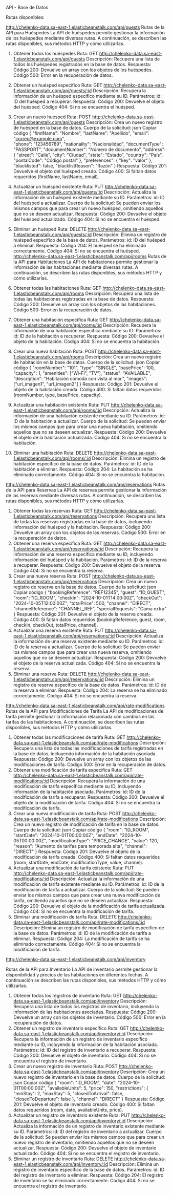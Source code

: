 API - Base de Datos

Rutas disponibles: 

http://chelenko-data.sa-east-1.elasticbeanstalk.com/api/guests
Rutas de la API para Huéspedes
La API de huéspedes permite gestionar la información de los huéspedes mediante diversas rutas. A continuación, se describen las rutas disponibles, sus métodos HTTP y cómo utilizarlas.

1. Obtener todos los huéspedes
Ruta: GET http://chelenko-data.sa-east-1.elasticbeanstalk.com/api/guests
Descripción: Recupera una lista de todos los huéspedes registrados en la base de datos.
Respuesta:
Código 200: Devuelve un array con los objetos de los huéspedes.
Código 500: Error en la recuperación de datos.
2. Obtener un huésped específico
Ruta: GET http://chelenko-data.sa-east-1.elasticbeanstalk.com/api/guests/:id
Descripción: Recupera la información de un huésped específico mediante su ID.
Parámetros:
id: ID del huésped a recuperar.
Respuesta:
Código 200: Devuelve el objeto del huésped.
Código 404: Si no se encuentra el huésped.
3. Crear un nuevo huésped
Ruta: POST http://chelenko-data.sa-east-1.elasticbeanstalk.com/api/guests
Descripción: Crea un nuevo registro de huésped en la base de datos.
Cuerpo de la solicitud:
json
Copiar código
{
  "firstName": "Nombre",
  "lastName": "Apellido",
  "email": "correo@example.com",	
  "phone": "123456789",
  "nationality": "Nacionalidad",
  "documentType": "PASSPORT",
  "documentNumber": "Número de documento",
  "address": {
    "street": "Calle",
    "city": "Ciudad",
    "state": "Estado",
    "country": "País",
    "postalCode": "Código postal"
  },
  "preferences": { "key": "valor" },
  "blacklisted": false,
  "blacklistReason": "Razón"
}
Respuesta:
Código 201: Devuelve el objeto del huésped creado.
Código 400: Si faltan datos requeridos (firstName, lastName, email).
4. Actualizar un huésped existente
Ruta: PUT http://chelenko-data.sa-east-1.elasticbeanstalk.com/api/guests/:id
Descripción: Actualiza la información de un huésped existente mediante su ID.
Parámetros:
id: ID del huésped a actualizar.
Cuerpo de la solicitud:
Se pueden enviar los mismos campos que para crear un nuevo huésped, omitiendo aquellos que no se deseen actualizar.
Respuesta:
Código 200: Devuelve el objeto del huésped actualizado.
Código 404: Si no se encuentra el huésped.
5. Eliminar un huésped
Ruta: DELETE http://chelenko-data.sa-east-1.elasticbeanstalk.com/api/guests/:id
Descripción: Elimina un registro de huésped específico de la base de datos.
Parámetros:
id: ID del huésped a eliminar.
Respuesta:
Código 204: El huésped se ha eliminado correctamente.
Código 404: Si no se encuentra el huésped.
http://chelenko-data.sa-east-1.elasticbeanstalk.com/api/rooms
Rutas de la API para Habitaciones
La API de habitaciones permite gestionar la información de las habitaciones mediante diversas rutas. A continuación, se describen las rutas disponibles, sus métodos HTTP y cómo utilizarlas.

1. Obtener todas las habitaciones
Ruta: GET http://chelenko-data.sa-east-1.elasticbeanstalk.com/api/rooms
Descripción: Recupera una lista de todas las habitaciones registradas en la base de datos.
Respuesta:
Código 200: Devuelve un array con los objetos de las habitaciones.
Código 500: Error en la recuperación de datos.
2. Obtener una habitación específica
Ruta: GET http://chelenko-data.sa-east-1.elasticbeanstalk.com/api/rooms/:id
Descripción: Recupera la información de una habitación específica mediante su ID.
Parámetros:
id: ID de la habitación a recuperar.
Respuesta:
Código 200: Devuelve el objeto de la habitación.
Código 404: Si no se encuentra la habitación.
3. Crear una nueva habitación
Ruta: POST http://chelenko-data.sa-east-1.elasticbeanstalk.com/api/rooms
Descripción: Crea un nuevo registro de habitación en la base de datos.
Cuerpo de la solicitud:
json
Copiar código
{
  "roomNumber": "101",
  "type": "SINGLE",
  "basePrice": 100,
  "capacity": 1,
  "amenities": ["Wi-Fi", "TV"],
  "status": "AVAILABLE",
  "description": "Habitación cómoda con vista al mar.",
  "images": ["url_imagen1", "url_imagen2"]
}
Respuesta:
Código 201: Devuelve el objeto de la habitación creada.
Código 400: Si faltan datos requeridos (roomNumber, type, basePrice, capacity).
4. Actualizar una habitación existente
Ruta: PUT http://chelenko-data.sa-east-1.elasticbeanstalk.com/api/rooms/:id
Descripción: Actualiza la información de una habitación existente mediante su ID.
Parámetros:
id: ID de la habitación a actualizar.
Cuerpo de la solicitud:
Se pueden enviar los mismos campos que para crear una nueva habitación, omitiendo aquellos que no se deseen actualizar.
Respuesta:
Código 200: Devuelve el objeto de la habitación actualizada.
Código 404: Si no se encuentra la habitación.
5. Eliminar una habitación
Ruta: DELETE http://chelenko-data.sa-east-1.elasticbeanstalk.com/api/rooms/:id
Descripción: Elimina un registro de habitación específico de la base de datos.
Parámetros:
id: ID de la habitación a eliminar.
Respuesta:
Código 204: La habitación se ha eliminado correctamente.
Código 404: Si no se encuentra la habitación.

http://chelenko-data.sa-east-1.elasticbeanstalk.com/api/reservations
Rutas de la API para Reservas
La API de reservas permite gestionar la información de las reservas mediante diversas rutas. A continuación, se describen las rutas disponibles, sus métodos HTTP y cómo utilizarlas.

1. Obtener todas las reservas
Ruta: GET http://chelenko-data.sa-east-1.elasticbeanstalk.com/api/reservations
Descripción: Recupera una lista de todas las reservas registradas en la base de datos, incluyendo información del huésped y la habitación.
Respuesta:
Código 200: Devuelve un array con los objetos de las reservas.
Código 500: Error en la recuperación de datos.
2. Obtener una reserva específica
Ruta: GET http://chelenko-data.sa-east-1.elasticbeanstalk.com/api/reservations/:id
Descripción: Recupera la información de una reserva específica mediante su ID, incluyendo información del huésped y la habitación.
Parámetros:
id: ID de la reserva a recuperar.
Respuesta:
Código 200: Devuelve el objeto de la reserva.
Código 404: Si no se encuentra la reserva.
3. Crear una nueva reserva
Ruta: POST http://chelenko-data.sa-east-1.elasticbeanstalk.com/api/reservations
Descripción: Crea un nuevo registro de reserva en la base de datos.
Cuerpo de la solicitud:
json
Copiar código
{
  "bookingReference": "REF12345",
  "guest": "ID_GUEST",
  "room": "ID_ROOM",
  "checkIn": "2024-10-01T14:00:00Z",
  "checkOut": "2024-10-05T12:00:00Z",
  "totalPrice": 500,
  "channel": "DIRECT",
  "channelReference": "CHANNEL_REF",
  "specialRequests": "Cama extra"
}
Respuesta:
Código 201: Devuelve el objeto de la reserva creada.
Código 400: Si faltan datos requeridos (bookingReference, guest, room, checkIn, checkOut, totalPrice, channel).
4. Actualizar una reserva existente
Ruta: PUT http://chelenko-data.sa-east-1.elasticbeanstalk.com/api/reservations/:id
Descripción: Actualiza la información de una reserva existente mediante su ID.
Parámetros:
id: ID de la reserva a actualizar.
Cuerpo de la solicitud:
Se pueden enviar los mismos campos que para crear una nueva reserva, omitiendo aquellos que no se deseen actualizar.
Respuesta:
Código 200: Devuelve el objeto de la reserva actualizada.
Código 404: Si no se encuentra la reserva.
5. Eliminar una reserva
Ruta: DELETE http://chelenko-data.sa-east-1.elasticbeanstalk.com/api/reservations/:id
Descripción: Elimina un registro de reserva específico de la base de datos.
Parámetros:
id: ID de la reserva a eliminar.
Respuesta:
Código 204: La reserva se ha eliminado correctamente.
Código 404: Si no se encuentra la reserva.


http://chelenko-data.sa-east-1.elasticbeanstalk.com/api/rate-modifications
Rutas de la API para Modificaciones de Tarifa
La API de modificaciones de tarifa permite gestionar la información relacionada con cambios en las tarifas de las habitaciones. A continuación, se describen las rutas disponibles, sus métodos HTTP y cómo utilizarlas.

1. Obtener todas las modificaciones de tarifa
Ruta: GET http://chelenko-data.sa-east-1.elasticbeanstalk.com/api/rate-modifications
Descripción: Recupera una lista de todas las modificaciones de tarifa registradas en la base de datos, incluyendo información de la habitación asociada.
Respuesta:
Código 200: Devuelve un array con los objetos de las modificaciones de tarifa.
Código 500: Error en la recuperación de datos.
2. Obtener una modificación de tarifa específica
Ruta: GET http://chelenko-data.sa-east-1.elasticbeanstalk.com/api/rate-modifications/:id
Descripción: Recupera la información de una modificación de tarifa específica mediante su ID, incluyendo información de la habitación asociada.
Parámetros:
id: ID de la modificación de tarifa a recuperar.
Respuesta:
Código 200: Devuelve el objeto de la modificación de tarifa.
Código 404: Si no se encuentra la modificación de tarifa.
3. Crear una nueva modificación de tarifa
Ruta: POST http://chelenko-data.sa-east-1.elasticbeanstalk.com/api/rate-modifications
Descripción: Crea un nuevo registro de modificación de tarifa en la base de datos.
Cuerpo de la solicitud:
json
Copiar código
{
  "room": "ID_ROOM",
  "startDate": "2024-10-01T00:00:00Z",
  "endDate": "2024-10-05T00:00:00Z",
  "modificationType": "PRICE_CHANGE",
  "value": 120,
  "reason": "Aumento de tarifas para temporada alta",
  "channel": "DIRECT"
}
Respuesta:
Código 201: Devuelve el objeto de la modificación de tarifa creada.
Código 400: Si faltan datos requeridos (room, startDate, endDate, modificationType, value, channel).
4. Actualizar una modificación de tarifa existente
Ruta: PUT http://chelenko-data.sa-east-1.elasticbeanstalk.com/api/rate-modifications/:id
Descripción: Actualiza la información de una modificación de tarifa existente mediante su ID.
Parámetros:
id: ID de la modificación de tarifa a actualizar.
Cuerpo de la solicitud:
Se pueden enviar los mismos campos que para crear una nueva modificación de tarifa, omitiendo aquellos que no se deseen actualizar.
Respuesta:
Código 200: Devuelve el objeto de la modificación de tarifa actualizada.
Código 404: Si no se encuentra la modificación de tarifa.
5. Eliminar una modificación de tarifa
Ruta: DELETE http://chelenko-data.sa-east-1.elasticbeanstalk.com/api/rate-modifications/:id
Descripción: Elimina un registro de modificación de tarifa específico de la base de datos.
Parámetros:
id: ID de la modificación de tarifa a eliminar.
Respuesta:
Código 204: La modificación de tarifa se ha eliminado correctamente.
Código 404: Si no se encuentra la modificación de tarifa.

http://chelenko-data.sa-east-1.elasticbeanstalk.com/api/inventory

Rutas de la API para Inventario
La API de inventario permite gestionar la disponibilidad y precios de las habitaciones en diferentes fechas. A continuación se describen las rutas disponibles, sus métodos HTTP y cómo utilizarlas.

1. Obtener todos los registros de inventario
Ruta: GET http://chelenko-data.sa-east-1.elasticbeanstalk.com/api/inventory
Descripción: Recupera una lista de todos los registros de inventario, incluyendo la información de las habitaciones asociadas.
Respuesta:
Código 200: Devuelve un array con los objetos de inventario.
Código 500: Error en la recuperación de datos.
2. Obtener un registro de inventario específico
Ruta: GET http://chelenko-data.sa-east-1.elasticbeanstalk.com/api/inventory/:id
Descripción: Recupera la información de un registro de inventario específico mediante su ID, incluyendo la información de la habitación asociada.
Parámetros:
id: ID del registro de inventario a recuperar.
Respuesta:
Código 200: Devuelve el objeto de inventario.
Código 404: Si no se encuentra el registro de inventario.
3. Crear un nuevo registro de inventario
Ruta: POST http://chelenko-data.sa-east-1.elasticbeanstalk.com/api/inventory
Descripción: Crea un nuevo registro de inventario en la base de datos.
Cuerpo de la solicitud:
json
Copiar código
{
  "room": "ID_ROOM",
  "date": "2024-10-01T00:00:00Z",
  "availableUnits": 5,
  "price": 150,
  "restrictions": {
    "minStay": 2,
    "maxStay": 5,
    "closedToArrival": false,
    "closedToDeparture": false
  },
  "channel": "DIRECT"
}
Respuesta:
Código 201: Devuelve el objeto de inventario creado.
Código 400: Si faltan datos requeridos (room, date, availableUnits, price).
4. Actualizar un registro de inventario existente
Ruta: PUT http://chelenko-data.sa-east-1.elasticbeanstalk.com/api/inventory/:id
Descripción: Actualiza la información de un registro de inventario existente mediante su ID.
Parámetros:
id: ID del registro de inventario a actualizar.
Cuerpo de la solicitud:
Se pueden enviar los mismos campos que para crear un nuevo registro de inventario, omitiendo aquellos que no se deseen actualizar.
Respuesta:
Código 200: Devuelve el objeto de inventario actualizado.
Código 404: Si no se encuentra el registro de inventario.
5. Eliminar un registro de inventario
Ruta: DELETE http://chelenko-data.sa-east-1.elasticbeanstalk.com/api/inventory/:id
Descripción: Elimina un registro de inventario específico de la base de datos.
Parámetros:
id: ID del registro de inventario a eliminar.
Respuesta:
Código 204: El registro de inventario se ha eliminado correctamente.
Código 404: Si no se encuentra el registro de inventario.




